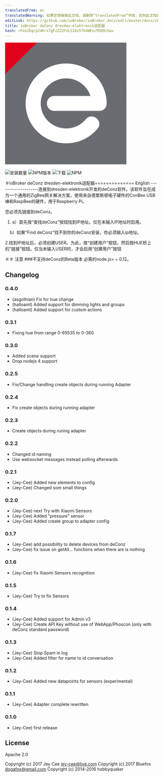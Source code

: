 ```yaml
---
translatedFrom: en
translatedWarning: 如果您想编辑此文档，请删除“translatedFrom”字段，否则此文档将再次自动翻译
editLink: https://github.com/ioBroker/ioBroker.docs/edit/master/docs/zh-cn/adapterref/iobroker.deconz/README.md
title: ioBroker deConz dresden-elektronik适配器
hash: rFoxZkqrp24KrsTgFzZZ2FeLSIQv57k4WEscPDQ9i5w=
---
```

![商标](../../../en/adapterref/iobroker.deconz/admin/deconz.png)

![安装数量](http://iobroker.live/badges/deconz-stable.svg)
![NPM版本](http://img.shields.io/npm/v/iobroker.deconz.svg)
![下载](https://img.shields.io/npm/dm/iobroker.deconz.svg)
![NPM](https://nodei.co/npm/iobroker.deconz.png?downloads=true)

＃ioBroker deConz dresden-elektronik适配器==============
English --------------------连接到dresden-elektronik开发的deConz软件。该软件旨在成为一个通用的ZigBee网关解决方案，使用来自德累斯顿电子硬件的ConBee USB棒和RaspBee的硬件，用于Raspberry Pi。

您必须先链接到deConz。

1. a）首先按“查找deConz”按钮找到IP地址。仅在未输入IP地址时启用。

    b）如果“Find deConz”找不到你的deConz安装，你必须输入ip地址。

2.找到IP地址后，必须创建USER。为此，按“创建用户”按钮，然后按HUE桥上的“链接”按钮。仅当未输入USER时，才会启用“创建用户”按钮

＃＃ 注意
###不支持deConz的Beta版本
必需的node.js> = 0.12。

## Changelog

### 0.4.0
* (asgothian) Fix for hue change
* (halloamt)  Added support for dimming lights and groups
* (halloamt)  Added support for custom actions

### 0.3.1
* Fixing hue from range 0-65535 to 0-360


### 0.3.0
* Added scene support
*  Drop nodejs 4 support


### 0.2.5
* Fix/Change handling create objects during running Adapter

### 0.2.4
* Fix create objects during running adapter

### 0.2.3
* Create objects during runing adapter

### 0.2.2
*  Changed id naming
*  Use websocket messages instead polling afterwards

### 0.2.1
* (Jey-Cee) Added new elements to config
* (Jey-Cee) Changed som small things

### 0.2.0
* (Jey-Cee) next Try with Xiaomi Sensors
* (Jey-Cee) Added "pressure" sensor
* (Jey-Cee) Added create group to adapter config

### 0.1.7

* (Jey-Cee) add possibility to delete devices from deConz
* (Jey-Cee) fix issue on getAll... functions when there are is nothing

### 0.1.6

* (Jey-Cee) fix Xiaomi Sensors recognition

### 0.1.5

* (Jey-Cee) Try to fix Sensors

### 0.1.4

* (Jey-Cee) Added support for Admin v3
* (Jey-Cee) Create API Key without use of WebApp/Phoscon (only with deConz standard password)

### 0.1.3

* (Jey-Cee) Stop Spam in log
* (Jey-Cee) Added filter for name to id conversation

### 0.1.2

* (Jey-Cee) Added new datapoints for sensors (experimental)

### 0.1.1

* (Jey-Cee) Adapter complete rewritten

### 0.1.0

* (Jey-Cee) first release

## License

Apache 2.0

Copyright (c) 2017 Jey Cee <jey-cee@live.com>
Copyright (c) 2017 Bluefox <dogafox@gmail.com>
Copyright (c) 2014-2016 hobbyquaker